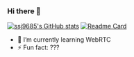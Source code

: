 ### Hi there 👋

[![ssj9685's GitHub stats](https://github-readme-stats.vercel.app/api?username=ssj9685)](https://github.com/ssj9685/github-readme-stats)
[![Readme Card](https://github-readme-stats.vercel.app/api/pin/?username=ssj9685&repo=dt-mic)](https://github.com/ssj9685/dt-mic)

- 🌱 I’m currently learning WebRTC
- ⚡ Fun fact: ???
